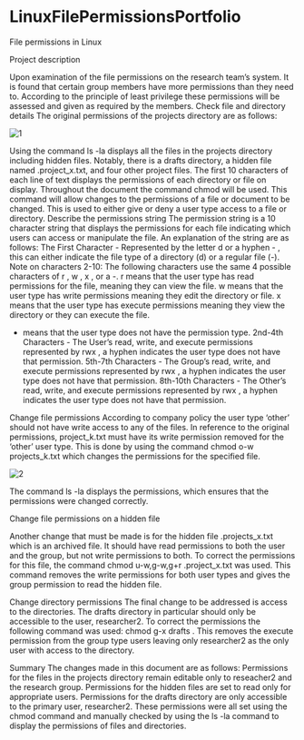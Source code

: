 # LinuxFilePermissionsPortfolio

File permissions in Linux

Project description

Upon examination of the file permissions on the research team’s system. It is found that certain group members have more permissions than they need to. According to the principle of least privilege these permissions will be assessed and given as required by the members. 
Check file and directory details
The original permissions of the projects directory are as follows:

![1](https://github.com/RafUrera/LinuxFilePermissionsPortfolio/assets/161657613/76fe2238-5ec3-4b0d-bc7b-89bc76a7ba24)

Using the command ls -la displays all the files in the projects directory including hidden files. Notably, there is a drafts directory, a hidden file named .project_x.txt, and four other project files. The first 10 characters of each line of text displays the permissions of each directory or file on display.
Throughout the document the command chmod will be used. This command will allow changes to the permissions of a file or document to be changed. This is used to either give or deny a user type access to a file or directory. 
Describe the permissions string
The permission string is a 10 character string that displays the permissions for each file indicating which users can access or manipulate the file. An explanation of the string are as follows:
The First Character - Represented by the letter d or a hyphen - , this can either indicate the file type of a directory (d) or a regular file (-). 
Note on characters 2-10: The following characters use the same 4 possible characters of r , w ,  x , or a -. 
r means that the user type has read permissions for the file, meaning they can view the file. 
w means that the user type has write permissions meaning they edit the directory or file. 
x means that the user type has execute permissions meaning they view the directory or they can execute the file.
- means that the user type does not have the permission type.
2nd-4th Characters - The User’s read, write, and execute permissions represented by rwx , a hyphen indicates the user type does not have that permission.
5th-7th Characters - The Group’s read, write, and execute permissions represented by rwx , a hyphen indicates the user type does not have that permission.
8th-10th Characters - The Other’s read, write, and execute permissions represented by rwx , a hyphen indicates the user type does not have that permission.


Change file permissions
According to company policy the user type ‘other’ should not have write access to any of the files. In reference to the original permissions, project_k.txt must have its write permission removed for the ‘other’ user type.
This is done by using the command chmod o-w projects_k.txt which changes the permissions for the specified file. 

![2](https://github.com/RafUrera/LinuxFilePermissionsPortfolio/assets/161657613/bd1c1247-d3d8-4cf3-b7e1-6ebbd16887ed)

The command ls -la displays the permissions, which ensures that the permissions were changed correctly.

Change file permissions on a hidden file

Another change that must be made is for the hidden file .projects_x.txt which is an archived file. It should have read permissions to both the user and the group, but not write permissions to both. 
To correct the permissions for this file, the command chmod u-w,g-w,g+r .project_x.txt was used. This command removes the write permissions for both user types and gives the group permission to read the hidden file.

Change directory permissions
The final change to be addressed is access to the directories. The drafts directory in particular should only be accessible to the user, researcher2. To correct the permissions the following command was used: chmod g-x drafts . This removes the execute permission from the group type users leaving only researcher2 as the only user with access to the directory.

Summary
The changes made in this document are as follows: 
Permissions for the files in the projects directory remain editable only to reseacher2 and the research group. 
Permissions for the hidden files are set to read only for appropriate users.
Permissions for the drafts directory are only accessible to the primary user, researcher2.
These permissions were all set using the chmod command and manually checked by using the ls -la command to display the permissions of files and directories.

